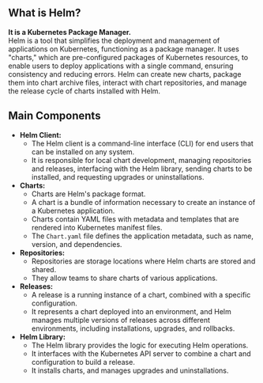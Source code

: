 ## What is Helm?

**It is a Kubernetes Package Manager.** <br>
Helm is a tool that simplifies the deployment and management of applications on Kubernetes, functioning as a package manager. It uses "charts," which are pre-configured packages of Kubernetes resources, to enable users to deploy applications with a single command, ensuring consistency and reducing errors. Helm can create new charts, package them into chart archive files, interact with chart repositories, and manage the release cycle of charts installed with Helm.

## Main Components

- **Helm Client:**
    * The Helm client is a command-line interface (CLI) for end users that can be installed on any system.
    * It is responsible for local chart development, managing repositories and releases, interfacing with the Helm library, sending charts to be installed, and requesting upgrades or uninstallations.
- **Charts:**
    * Charts are Helm's package format.
    * A chart is a bundle of information necessary to create an instance of a Kubernetes application.
    * Charts contain YAML files with metadata and templates that are rendered into Kubernetes manifest files.
    * The `Chart.yaml` file defines the application metadata, such as name, version, and dependencies.
- **Repositories:**
    * Repositories are storage locations where Helm charts are stored and shared.
    * They allow teams to share charts of various applications.
- **Releases:**
    * A release is a running instance of a chart, combined with a specific configuration.
    * It represents a chart deployed into an environment, and Helm manages multiple versions of releases across different environments, including installations, upgrades, and rollbacks.
- **Helm Library:**
    * The Helm library provides the logic for executing Helm operations.
    * It interfaces with the Kubernetes API server to combine a chart and configuration to build a release.
    * It installs charts, and manages upgrades and uninstallations.